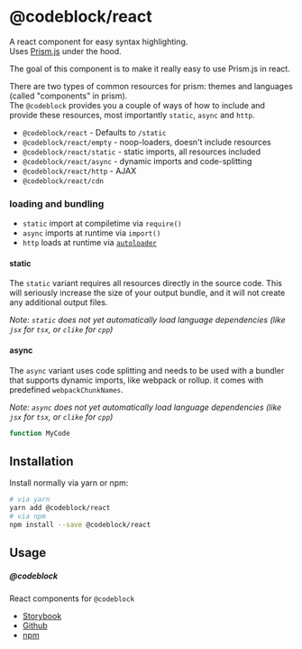 # @codeblock/react

A react component for easy syntax highlighting.  
Uses [Prism.js](https://github.com/PrismJS/prism) under the hood.

The goal of this component is to make it really easy to use Prism.js in react.

There are two types of common resources for prism: themes and languages (called "components" in prism).  
The `@codeblock` provides you a couple of ways of how to include and provide these resources, most importantly `static`, `async` and `http`.

- `@codeblock/react` - Defaults to `/static`
- `@codeblock/react/empty` - noop-loaders, doesn't include resources
- `@codeblock/react/static` - static imports, all resources included
- `@codeblock/react/async` - dynamic imports and code-splitting
- `@codeblock/react/http` - AJAX
- `@codeblock/react/cdn`

### loading and bundling

- `static` import at compiletime via `require()`
- `async` imports at runtime via `import()`
- `http` loads at runtime via [`autoloader`](https://prismjs.com/plugins/autoloader/)

#### static

The `static` variant requires all resources directly in the source code. This will seriously increase the size of your output bundle, and it will not create any additional output files.

_Note: `static` does not yet automatically load language dependencies (like `jsx` for `tsx`, or `clike` for `cpp`)_

#### async

The `async` variant uses code splitting and needs to be used with a bundler that supports dynamic imports, like webpack or rollup. it comes with predefined `webpackChunkNames`.

_Note: `async` does not yet automatically load language dependencies (like `jsx` for `tsx`, or `clike` for `cpp`)_

```jsx
function MyCode
```

## Installation

Install normally via yarn or npm:

```bash
# via yarn
yarn add @codeblock/react
# via npm
npm install --save @codeblock/react
```

## Usage

##### @codeblock

React components for `@codeblock`

- [Storybook](https://codeblockjs.github.io/codeblock)
- [Github](https://github.com/codeblockjs/codeblock)
- [npm](https://www.npmjs.com/org/codeblock)
